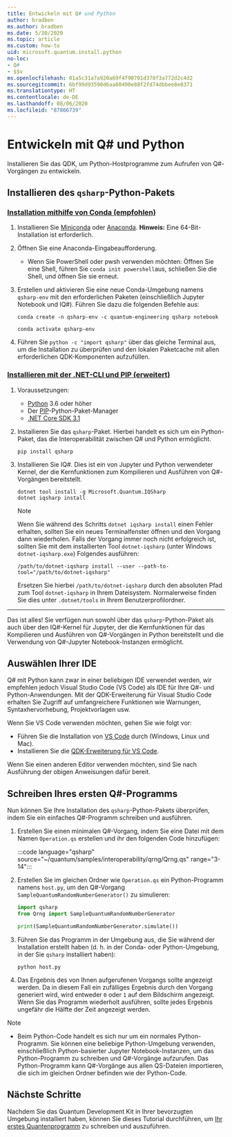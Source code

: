 ```yaml
---
title: Entwickeln mit Q# und Python
author: bradben
ms.author: bradben
ms.date: 5/30/2020
ms.topic: article
ms.custom: how-to
uid: microsoft.quantum.install.python
no-loc:
- Q#
- $$v
ms.openlocfilehash: 01a5c31a7a920a69f4f90701d370f3a772d2c4d2
ms.sourcegitcommit: 6bf99d93590d6aa80490e88f2fd74dbbee8e0371
ms.translationtype: HT
ms.contentlocale: de-DE
ms.lasthandoff: 08/06/2020
ms.locfileid: "87866739"
---
```

# <a name="develop-with-no-locq-and-python"></a>Entwickeln mit Q# und Python

Installieren Sie das QDK, um Python-Hostprogramme zum Aufrufen von Q#-Vorgängen zu entwickeln.

## <a name="install-the-qsharp-python-package"></a>Installieren des `qsharp`-Python-Pakets

### <a name="install-using-conda-recommended"></a>[Installation mithilfe von Conda (empfohlen)](#tab/tabid-conda)

1. Installieren Sie [Miniconda](https://docs.conda.io/en/latest/miniconda.html) oder [Anaconda](https://www.anaconda.com/products/individual#Downloads). **Hinweis:** Eine 64-Bit-Installation ist erforderlich.

1. Öffnen Sie eine Anaconda-Eingabeaufforderung.

   - Wenn Sie PowerShell oder pwsh verwenden möchten: Öffnen Sie eine Shell, führen Sie `conda init powershell`aus, schließen Sie die Shell, und öffnen Sie sie erneut.

1. Erstellen und aktivieren Sie eine neue Conda-Umgebung namens `qsharp-env` mit den erforderlichen Paketen (einschließlich Jupyter Notebook und IQ#). Führen Sie dazu die folgenden Befehle aus:

    ```
    conda create -n qsharp-env -c quantum-engineering qsharp notebook

    conda activate qsharp-env
    ```

1. Führen Sie `python -c "import qsharp"` über das gleiche Terminal aus, um die Installation zu überprüfen und den lokalen Paketcache mit allen erforderlichen QDK-Komponenten aufzufüllen.

### <a name="install-using-net-cli-and-pip-advanced"></a>[Installieren mit der .NET-CLI und PIP (erweitert)](#tab/tabid-dotnetcli)

1. Voraussetzungen:

    - [Python](https://www.python.org/downloads/) 3.6 oder höher
    - Der [PIP](https://pip.pypa.io/en/stable/installing)-Python-Paket-Manager
    - [.NET Core SDK 3.1](https://dotnet.microsoft.com/download/dotnet-core/3.1)


1. Installieren Sie das `qsharp`-Paket. Hierbei handelt es sich um ein Python-Paket, das die Interoperabilität zwischen Q# und Python ermöglicht.

    ```
    pip install qsharp
    ```

1. Installieren Sie IQ#. Dies ist ein von Jupyter und Python verwendeter Kernel, der die Kernfunktionen zum Kompilieren und Ausführen von Q#-Vorgängen bereitstellt.

    ```dotnetcli
    dotnet tool install -g Microsoft.Quantum.IQSharp
    dotnet iqsharp install
    ```

    > [!NOTE]
    > Wenn Sie während des Schritts `dotnet iqsharp install` einen Fehler erhalten, sollten Sie ein neues Terminalfenster öffnen und den Vorgang dann wiederholen.
    > Falls der Vorgang immer noch nicht erfolgreich ist, sollten Sie mit dem installierten Tool `dotnet-iqsharp` (unter Windows `dotnet-iqsharp.exe`) Folgendes ausführen:
    > ```
    > /path/to/dotnet-iqsharp install --user --path-to-tool="/path/to/dotnet-iqsharp"
    > ```
    > Ersetzen Sie hierbei `/path/to/dotnet-iqsharp` durch den absoluten Pfad zum Tool `dotnet-iqsharp` in Ihrem Dateisystem.
    > Normalerweise finden Sie dies unter `.dotnet/tools` in Ihrem Benutzerprofilordner.
    
***

Das ist alles! Sie verfügen nun sowohl über das `qsharp`-Python-Paket als auch über den IQ#-Kernel für Jupyter, der die Kernfunktionen für das Kompilieren und Ausführen von Q#-Vorgängen in Python bereitstellt und die Verwendung von Q#-Jupyter Notebook-Instanzen ermöglicht.

## <a name="choose-your-ide"></a>Auswählen Ihrer IDE

Q# mit Python kann zwar in einer beliebigen IDE verwendet werden, wir empfehlen jedoch Visual Studio Code (VS Code) als IDE für Ihre Q#- und Python-Anwendungen. Mit der QDK-Erweiterung für Visual Studio Code erhalten Sie Zugriff auf umfangreichere Funktionen wie Warnungen, Syntaxhervorhebung, Projektvorlagen usw.

Wenn Sie VS Code verwenden möchten, gehen Sie wie folgt vor:

- Führen Sie die Installation von [VS Code](https://code.visualstudio.com/download) durch (Windows, Linux und Mac).
- Installieren Sie die [QDK-Erweiterung für VS Code](https://marketplace.visualstudio.com/items?itemName=quantum.quantum-devkit-vscode).

Wenn Sie einen anderen Editor verwenden möchten, sind Sie nach Ausführung der obigen Anweisungen dafür bereit.

## <a name="write-your-first-no-locq-program"></a>Schreiben Ihres ersten Q#-Programms

Nun können Sie Ihre Installation des `qsharp`-Python-Pakets überprüfen, indem Sie ein einfaches Q#-Programm schreiben und ausführen.

1. Erstellen Sie einen minimalen Q#-Vorgang, indem Sie eine Datei mit dem Namen `Operation.qs` erstellen und ihr den folgenden Code hinzufügen:

    :::code language="qsharp" source="~/quantum/samples/interoperability/qrng/Qrng.qs" range="3-14":::

1. Erstellen Sie im gleichen Ordner wie `Operation.qs` ein Python-Programm namens `host.py`, um den Q#-Vorgang `SampleQuantumRandomNumberGenerator()` zu simulieren:

    ```python
    import qsharp
    from Qrng import SampleQuantumRandomNumberGenerator

    print(SampleQuantumRandomNumberGenerator.simulate())
    ```

1. Führen Sie das Programm in der Umgebung aus, die Sie während der Installation erstellt haben (d. h. in der Conda- oder Python-Umgebung, in der Sie `qsharp` installiert haben):

    ```
    python host.py
    ```

1. Das Ergebnis des von Ihnen aufgerufenen Vorgangs sollte angezeigt werden. Da in diesem Fall ein zufälliges Ergebnis durch den Vorgang generiert wird, wird entweder `0` oder `1` auf dem Bildschirm angezeigt. Wenn Sie das Programm wiederholt ausführen, sollte jedes Ergebnis ungefähr die Hälfte der Zeit angezeigt werden.

> [!NOTE]
> * Beim Python-Code handelt es sich nur um ein normales Python-Programm. Sie können eine beliebige Python-Umgebung verwenden, einschließlich Python-basierter Jupyter Notebook-Instanzen, um das Python-Programm zu schreiben und Q#-Vorgänge aufzurufen. Das Python-Programm kann Q#-Vorgänge aus allen QS-Dateien importieren, die sich im gleichen Ordner befinden wie der Python-Code.

## <a name="next-steps"></a>Nächste Schritte

Nachdem Sie das Quantum Development Kit in Ihrer bevorzugten Umgebung installiert haben, können Sie dieses Tutorial durchführen, um [Ihr erstes Quantenprogramm](xref:microsoft.quantum.quickstarts.qrng) zu schreiben und auszuführen.
